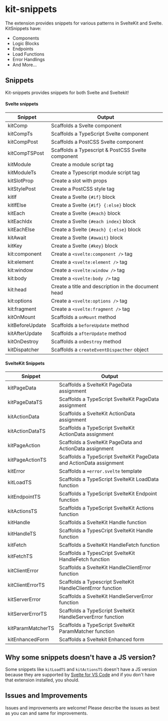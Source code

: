 # kit-snippets

The extension provides snippets for various patterns in SvelteKit and Svelte. KitSnippets have:

- Components
- Logic Blocks
- Endpoints
- Load Functions
- Error Handlings
- And More...

## Snippets

Kit-snippets provides snippets for both Svelte and Sveltekit!

#### Svelte snippets

| Snippet         | Output                                              |
| --------------- | --------------------------------------------------- |
| kitComp         | Scaffolds a Svelte component                        |
| kitCompTs       | Scaffolds a TypeScript Svelte component             |
| kitCompPost     | Scaffolds a PostCSS Svelte component                |
| kitCompTSPost   | Scaffolds a Typescript & PostCSS Svelte component   |
| kitModule       | Create a module script tag                          |
| kitModuleTs     | Create a Typescript module script tag               |
| kitSlotProp     | Create a slot with props                            |
| kitStylePost    | Create a PostCSS style tag                          |
| kitIf           | Create a Svelte `{#if}` block                       |
| kitIfElse       | Create a Svelte `{#if} {:else}` block               |
| kitEach         | Create a Svelte `{#each}` block                     |
| kitEachIdx      | Create a Svelte `{#each index}` block               |
| kitEachElse     | Create a Svelte `{#each} {:else}` block             |
| kitAwait        | Create a Svelte `{#await}` block                    |
| kitKey          | Create a Svelte `{#key}` block                      |
| kit:component   | Create a `<svelte:component />` tag                 |
| kit:element     | Create a `<svelte:element />` tag                   |
| kit:window      | Create a `<svelte:window />` tag                    |
| kit:body        | Create a `<svelte:body />` tag                      |
| kit:head        | Create a title and description in the document head |
| kit:options     | Create a `<svelte:options />` tag                   |
| kit:fragment    | Create a `<svelte:fragment />` tag                  |
| kitOnMount      | Scaffolds a `onMount` method                        |
| kitBeforeUpdate | Scaffolds a `beforeUpdate` method                   |
| kitAfterUpdate  | Scaffolds a `afterUpdate` method                    |
| kitOnDestroy    | Scaffolds a `onDestroy` method                      |
| kitDispatcher   | Scaffolds a `createEventDispacther` object          |

#### SvelteKit Snippets

| Snippet           | Output                                                              |
| ----------------- | ------------------------------------------------------------------- |
| kitPageData       | Scaffolds a SvelteKit PageData assignment                           |
| kitPageDataTS     | Scaffolds a TypeScript SvelteKit PageData assignment                |
| kitActionData     | Scaffolds a SvelteKit ActionData assignment                         |
| kitActionDataTS   | Scaffolds a TypeScript SvelteKit ActionData assignment              |
| kitPageAction     | Scaffolds a SvelteKit PageData and ActionData assignment            |
| kitPageActionTS   | Scaffolds a TypeScript SvelteKit PageData and ActionData assignment |
| kitError          | Scaffolds a `+error.svelte` template                                |
| kitLoadTS         | Scaffolds a TypeScript SvelteKit LoadData function                  |
| kitEndpointTS     | Scaffolds a TypeScript SvelteKit Endpoint function                  |
| kitActionsTS      | Scaffolds a TypeScript SvelteKit Actions function                   |
| kitHandle         | Scaffolds a SvelteKit Handle function                               |
| kitHandleTS       | Scaffolds a TypesCript SvelteKit Handle function                    |
| kitFetch          | Scaffolds a SvelteKit HandleFetch function                          |
| kitFetchTS        | Scaffolds a TypesCript SvelteKit HandleFetch function               |
| kitClientError    | Scaffolds a SvelteKit HandleClientError function                    |
| kitClientErrorTS  | Scaffolds a Typescript SvelteKit HandleClientError function         |
| kitServerError    | Scaffolds a SvelteKit HandleServerError function                    |
| kitServerErrorTS  | Scaffolds a TypeScript SvelteKit HandleServerError function         |
| kitParamMatcherTS | Scaffolds a TypeScript SvelteKit ParamMatcher function              |
| kitEnhancedForm   | Scaffolds a Sveltekit Enhanced form                                 |

## Why some snippets doesn't have a JS version?

Some snippets like `kitLoadTS` and `kitActionsTS` doesn't have a JS version because they are supported by [Svelte for VS Code](https://marketplace.visualstudio.com/items?itemName=svelte.svelte-vscode) and if you don't have that extension installed, you should.

## Issues and Improvements

Issues and improvements are welcome!
Please describe the issues as best as you can and same for improvements.
